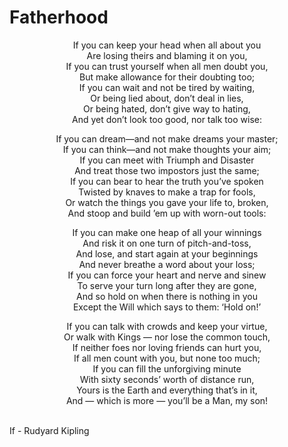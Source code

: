 # Fatherhood

<p style="text-align: center;">
If you can keep your head when all about you <br>
Are losing theirs and blaming it on you, <br>
If you can trust yourself when all men doubt you, <br>
But make allowance for their doubting too; <br>
If you can wait and not be tired by waiting, <br>
Or being lied about, don’t deal in lies, <br>
Or being hated, don’t give way to hating, <br>
And yet don’t look too good, nor talk too wise: <br>
</p>
<p style="text-align: center;">
If you can dream—and not make dreams your master; <br>
If you can think—and not make thoughts your aim; <br>
If you can meet with Triumph and Disaster <br>
And treat those two impostors just the same; <br>
If you can bear to hear the truth you’ve spoken <br>
Twisted by knaves to make a trap for fools, <br>
Or watch the things you gave your life to, broken, <br>
And stoop and build ’em up with worn-out tools: <br>
</p>
<p style="text-align: center;">
If you can make one heap of all your winnings <br>
And risk it on one turn of pitch-and-toss, <br>
And lose, and start again at your beginnings <br>
And never breathe a word about your loss; <br>
If you can force your heart and nerve and sinew <br>
To serve your turn long after they are gone, <br>
And so hold on when there is nothing in you <br>
Except the Will which says to them: ‘Hold on!’ <br>
</p>
<p style="text-align: center;">
If you can talk with crowds and keep your virtue, <br>
Or walk with Kings — nor lose the common touch, <br>
If neither foes nor loving friends can hurt you, <br>
If all men count with you, but none too much; <br>
If you can fill the unforgiving minute <br>
With sixty seconds’ worth of distance run, <br>
Yours is the Earth and everything that’s in it, <br>
And — which is more — you’ll be a Man, my son! <br>
</p>
<br>
If - Rudyard Kipling
